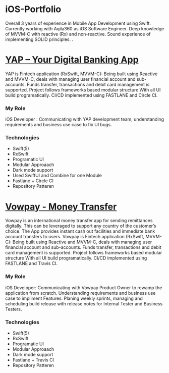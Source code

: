# iOS-Portfolio
Overall 3 years of experience in Mobile App Development using Swift. Currently working with Aqila360 as iOS Software Engineer. Deep knowledge of MVVM-C with reactive (Rx) and non-reactive. Sound experience of implementing SOLID principles.
.

# [YAP – Your Digital Banking Ap‪p](https://apps.apple.com/us/app/yap-your-digital-banking-app/id1498302242)
YAP is Fintech application (RxSwift, MVVM-C): Being built using Reactive and MVVM-C, deals with managing user financial account and sub-accounts. Funds transfer, transactions and debit card management is supported. Project follows frameworks based modular structure With all UI build programatically. CI/CD implemented using FASTLANE and Circle CI.

### My Role ###
iOS Developer :  Communicating with YAP development team, understanding requirements and business use case to fix UI bugs.

### Technologies ###
* Swift(5)
* RxSwift
* Programatic UI
* Modular Approaach
* Dark mode support
* Used SwiftUI and Combine for one Module
* Fastlane + Circle CI
* Repository Patteren


# [Vowpay - Money Transfe‪r‬](https://apps.apple.com/us/app/id1095042185#?platform=iphone)
Vowpay is an international money transfer app for sending remittances digitally. This can be leveraged to support any country of the customer’s choice. The App provides instant cash out facilities and immediate bank account transfers to users.
Vowpay is Fintech application (RxSwift, MVVM-C): Being built using Reactive and MVVM-C, deals with managing user financial account and sub-accounts. Funds transfer, transactions and debit card management is supported. Project follows frameworks based modular structure With all UI build programatically. CI/CD implemented using FASTLANE and Travis CI.

### My Role ###
iOS Developer: Communicating with Vowpay Product Owner to rewamp the application from scratch. Understanding requirements and business use case to impliment Features. Planing weekly sprints, managing and scheduling build release with release notes for Internal Tester and Business Testers.

### Technologies ###
* Swift(5)
* RxSwift
* Programatic UI
* Modular Approaach
* Dark mode support
* Fastlane + Travis CI
* Repository Patteren
